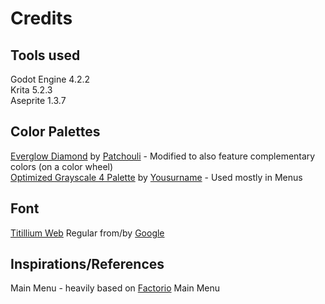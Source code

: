 # Credits

## Tools used
Godot Engine 4.2.2  
Krita 5.2.3  
Aseprite 1.3.7  

## Color Palettes
[Everglow Diamond](https://lospec.com/palette-list/everglow-diamond) by [Patchouli](https://lospec.com/patchoulitei) - Modified to also feature complementary colors (on a color wheel)  
[Optimized Grayscale 4 Palette](https://lospec.com/palette-list/optimized-grayscale-4) by [Yousurname](https://lospec.com/yousurname) - Used mostly in Menus  

## Font
[Titillium Web](https://fonts.google.com/specimen/Titillium+Web) Regular from/by [Google](https://fonts.adobe.com/foundries/google)  

## Inspirations/References
Main Menu - heavily based on [Factorio](https://factorio.com/) Main Menu  
